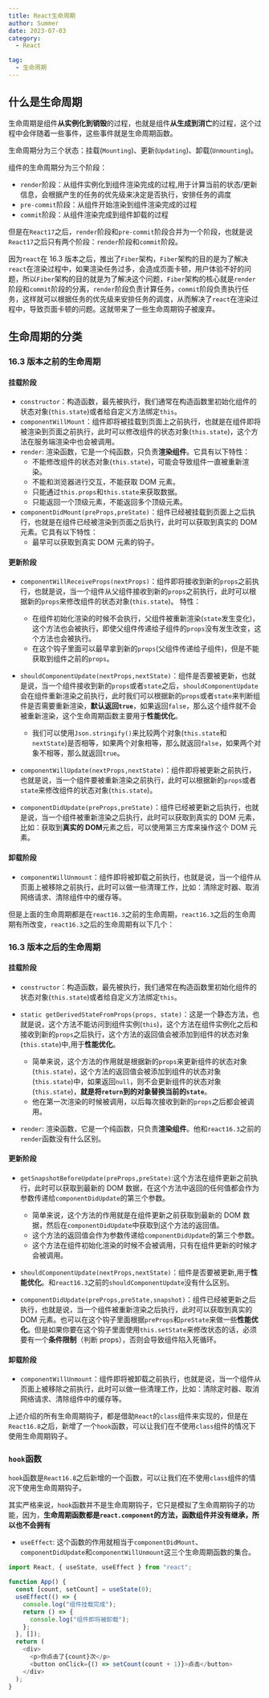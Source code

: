```yaml
---
title: React生命周期
author: Summer
date: 2023-07-03
category:
  - React

tag:
  - 生命周期
---
```


## 什么是生命周期

生命周期是组件**从实例化到销毁**的过程，也就是组件**从生成到消亡**的过程，这个过程中会伴随着一些事件，这些事件就是生命周期函数。

生命周期分为三个状态：挂载(`Mounting`)、更新(`Updating`)、卸载(`Unmounting`)。

组件的生命周期分为三个阶段：

- `render`阶段：从组件实例化到组件渲染完成的过程,用于计算当前的状态/更新信息，会根据产生的任务的优先级来决定是否执行，安排任务的调度
- `pre-commit`阶段：从组件开始渲染到组件渲染完成的过程
- `commit`阶段：从组件渲染完成到组件卸载的过程

但是在`React17`之后，`render`阶段和`pre-commit`阶段合并为一个阶段，也就是说`React17`之后只有两个阶段：`render`阶段和`commit`阶段。

因为`react`在 16.3 版本之后，推出了`Fiber`架构，`Fiber`架构的目的是为了解决`react`在渲染过程中，如果渲染任务过多，会造成页面卡顿，用户体验不好的问题，所以`Fiber`架构的目的就是为了解决这个问题，`Fiber`架构的核心就是`render`阶段和`commit`阶段的分离，`render`阶段负责计算任务，`commit`阶段负责执行任务，这样就可以根据任务的优先级来安排任务的调度，从而解决了`react`在渲染过程中，导致页面卡顿的问题。这就带来了一些生命周期钩子被废弃。

## 生命周期的分类

### 16.3 版本之前的生命周期

#### 挂载阶段

- `constructor`：构造函数，最先被执行，我们通常在构造函数里初始化组件的状态对象(`this.state`)或者给自定义方法绑定`this`。
- `componentWillMount`：组件即将被挂载到页面上之前执行，也就是在组件即将被渲染到页面之前执行，此时可以修改组件的状态对象(`this.state`)，这个方法在服务端渲染中也会被调用。
- `render`: 渲染函数，它是一个纯函数，只负责**渲染组件**。它具有以下特性：
  - 不能修改组件的状态对象(`this.state`)，可能会导致组件一直被重新渲染。
  - 不能和浏览器进行交互，不能获取 DOM 元素。
  - 只能通过`this.props`和`this.state`来获取数据。
  - 只能返回一个顶级元素，不能返回多个顶级元素。
- `componentDidMount(preProps,preState)`：组件已经被挂载到页面上之后执行，也就是在组件已经被渲染到页面之后执行，此时可以获取到真实的 DOM 元素。它具有以下特性：
  - 最早可以获取到真实 DOM 元素的钩子。

#### 更新阶段

- `componentWillReceiveProps(nextProps)`：组件即将接收到新的`props`之前执行，也就是说，当一个组件从父组件接收到新的`props`之前执行，此时可以根据新的`props`来修改组件的状态对象(`this.state`)。
  特性：

  - 在组件初始化渲染的时候不会执行，父组件被重新渲染(`state`发生变化)，这个方法也会被执行，即使父组件传递给子组件的`props`没有发生改变，这个方法也会被执行。
  - 在这个钩子里面可以最早拿到新的`props`(父组件传递给子组件)，但是不能获取到组件之前的`props`。

- `shouldComponentUpdate(nextProps,nextState)`：组件是否要被更新，也就是说，当一个组件接收到新的`props`或者`state`之后，`shouldComponentUpdate`会在组件重新渲染之前执行，此时我们可以根据新的`props`或者`state`来判断组件是否需要重新渲染，**默认返回`true`**，如果返回`false`，那么这个组件就不会被重新渲染，这个生命周期函数主要用于**性能优化**。

  - 我们可以使用`Json.stringify()`来比较两个对象(`this.state`和`nextState`)是否相等，如果两个对象相等，那么就返回`false`，如果两个对象不相等，那么就返回`true`。

- `componentWillUpdate(nextProps,nextState)`：组件即将被更新之前执行，也就是说，当一个组件要被重新渲染之前执行，此时可以根据新的`props`或者`state`来修改组件的状态对象(`this.state`)。

- `componentDidUpdate(preProps,preState)`：组件已经被更新之后执行，也就是说，当一个组件被重新渲染之后执行，此时可以获取到真实的 DOM 元素，比如：获取到**真实的 DOM**元素之后，可以使用第三方库来操作这个 DOM 元素。

#### 卸载阶段

- `componentWillUnmount`：组件即将被卸载之前执行，也就是说，当一个组件从页面上被移除之前执行，此时可以做一些清理工作，比如：清除定时器、取消网络请求、清除组件中的缓存等。

但是上面的生命周期都是在`react16.3`之前的生命周期，`react16.3`之后的生命周期有所改变，`react16.3`之后的生命周期有以下几个：

### 16.3 版本之后的生命周期

#### 挂载阶段

- `constructor`：构造函数，最先被执行，我们通常在构造函数里初始化组件的状态对象(`this.state`)或者给自定义方法绑定`this`。
- `static getDerivedStateFromProps(props, state)`：这是一个静态方法，也就是说，这个方法不能访问到组件实例(`this`)，这个方法在组件实例化之后和接收到新的`props`之后执行，这个方法的返回值会被添加到组件的状态对象(`this.state`)中,用于**性能优化**。

  - 简单来说，这个方法的作用就是根据新的`props`来更新组件的状态对象(`this.state`)，这个方法的返回值会被添加到组件的状态对象(`this.state`)中，如果返回`null`，则不会更新组件的状态对象(`this.state`)，**就是将`return`到的对象替换当前的`state`**。
  - 他在第一次渲染的时候被调用，以后每次接收到新的`props`之后都会被调用。

- `render`: 渲染函数，它是一个纯函数，只负责**渲染组件**。他和`react16.3`之前的`render`函数没有什么区别。

#### 更新阶段

- `getSnapshotBeforeUpdate(preProps,preState)`:这个方法在组件更新之前执行，此时可以获取到最新的 DOM 数据，在这个方法中返回的任何值都会作为参数传递给`componentDidUpdate`的第三个参数。

  - 简单来说，这个方法的作用就是在组件更新之前获取到最新的 DOM 数据，然后在`componentDidUpdate`中获取到这个方法的返回值。
  - 这个方法的返回值会作为参数传递给`componentDidUpdate`的第三个参数。
  - 这个方法在组件初始化渲染的时候不会被调用，只有在组件更新的时候才会被调用。

- `shouldComponentUpdate(nextProps,nextState)`：组件是否要被更新,用于**性能优化**。和`react16.3`之前的`shouldComponentUpdate`没有什么区别。

- `componentDidUpdate(preProps,preState,snapshot)`：组件已经被更新之后执行，也就是说，当一个组件被重新渲染之后执行，此时可以获取到真实的 DOM 元素。也可以在这个钩子里面根据`preProps`和`preState`来做一些**性能优化**。但是如果你要在这个钩子里面使用`this.setState`来修改状态的话，必须要有一个**条件限制**（判断 props），否则会导致组件陷入死循环。

#### 卸载阶段

- `componentWillUnmount`：组件即将被卸载之前执行，也就是说，当一个组件从页面上被移除之前执行，此时可以做一些清理工作，比如：清除定时器、取消网络请求、清除组件中的缓存等。

上述介绍的所有生命周期钩子，都是借助`React`的`class`组件来实现的，但是在`React16.8`之后，新增了一个`hook`函数，可以让我们在不使用`class`组件的情况下使用生命周期钩子。

### `hook`函数

`hook`函数是`React16.8`之后新增的一个函数，可以让我们在不使用`class`组件的情况下使用生命周期钩子。

其实严格来说，`hook`函数并不是生命周期钩子，它只是模拟了生命周期钩子的功能，因为，**生命周期函数都是`react.component`的方法，函数组件并没有继承，所以也不会拥有**

- `useEffect`: 这个函数的作用就相当于`componentDidMount`、`componentDidUpdate`和`componentWillUnmount`这三个生命周期函数的集合。

```js
import React, { useState, useEffect } from "react";

function App() {
  const [count, setCount] = useState(0);
  useEffect(() => {
    console.log("组件挂载完成");
    return () => {
      console.log("组件即将被卸载");
    };
  }, []);
  return (
    <div>
      <p>你点击了{count}次</p>
      <button onClick={() => setCount(count + 1)}>点击</button>
    </div>
  );
}
```

